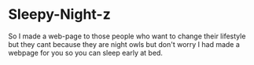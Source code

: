 # Sleepy-Night-z
So I made a web-page to those people who want to change their lifestyle but they cant because they are night owls but don't worry I had made a webpage for you so you can sleep early at bed.
